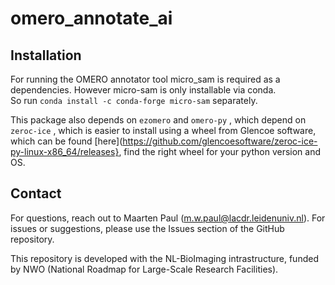 # omero_annotate_ai

## Installation
For running the OMERO annotator tool micro_sam is required as a dependencies. However micro-sam is only installable via conda.   
So run `conda install -c conda-forge micro-sam` separately.

This package also depends on `ezomero` and `omero-py` , which depend on `zeroc-ice` , which is easier to install using a wheel from Glencoe software, which can be found [here](https://github.com/glencoesoftware/zeroc-ice-py-linux-x86_64/releases}, find the right wheel for your python version and OS.

## Contact
For questions, reach out to Maarten Paul (m.w.paul@lacdr.leidenuniv.nl). For issues or suggestions, please use the Issues section of the GitHub repository.

This repository is developed with the NL-BioImaging intrastructure, funded by NWO (National Roadmap for Large-Scale Research Facilities).
